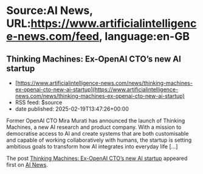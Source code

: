 # Source:AI News, URL:https://www.artificialintelligence-news.com/feed, language:en-GB

## Thinking Machines: Ex-OpenAI CTO’s new AI startup
 - [https://www.artificialintelligence-news.com/news/thinking-machines-ex-openai-cto-new-ai-startup](https://www.artificialintelligence-news.com/news/thinking-machines-ex-openai-cto-new-ai-startup)
 - RSS feed: $source
 - date published: 2025-02-19T13:47:26+00:00

<p>Former OpenAI CTO Mira Murati has announced the launch of Thinking Machines, a new AI research and product company. With a mission to democratise access to AI and create systems that are both customisable and capable of working collaboratively with humans, the startup is setting ambitious goals to transform how AI integrates into everyday life [&#8230;]</p>
<p>The post <a href="https://www.artificialintelligence-news.com/news/thinking-machines-ex-openai-cto-new-ai-startup/">Thinking Machines: Ex-OpenAI CTO’s new AI startup</a> appeared first on <a href="https://www.artificialintelligence-news.com">AI News</a>.</p>

